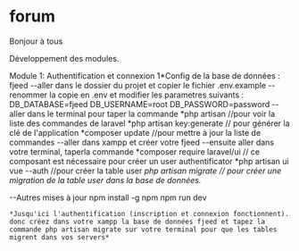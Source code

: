 # forum

Bonjour à tous

Développement des modules.

Module 1: Authentification et connexion
1*Config de la base de données : fjeed
--aller dans le dossier du projet et copier le fichier .env.example
--renommer la copie en .env et modifier les parametres suivants :
	DB_DATABASE=fjeed
	DB_USERNAME=root
	DB_PASSWORD=password
--aller dans le terminal pour taper la commande
	*php artisan //pour voir la liste des commandes de laravel
	*php artisan key:generate // pour générer la clé de l'application
	*composer update //pour mettre à jour la liste de commandes
--aller dans xampp et créer votre fjeed
--ensuite aller dans votre terminal, taperla commande
	*composer require laravel/ui // ce composant est nécessaire pour créer un user authentificator
	*php artisan ui vue --auth //pour créer la table user
	*php artisan migrate // pour créer une migration de la table user dans la base de données.*

--Autres mises à jour
	npm install -g npm
	npm run dev

	*Jusqu'ici l'authentification (inscription et connexion fonctionnent). donc créez dans votre xampp la base de données fjeed et tapez la commande php artisan migrate sur votre terminal pour que les tables migrent dans vos servers*
